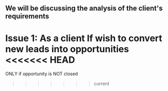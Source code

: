 ## We will be discussing the analysis of the client's requirements

Issue 1:
  As a client
  If wish to convert
  new leads
  into opportunities
<<<<<<< HEAD
=======
  ONLY if opportunity is NOT closed
>>>>>>> current
